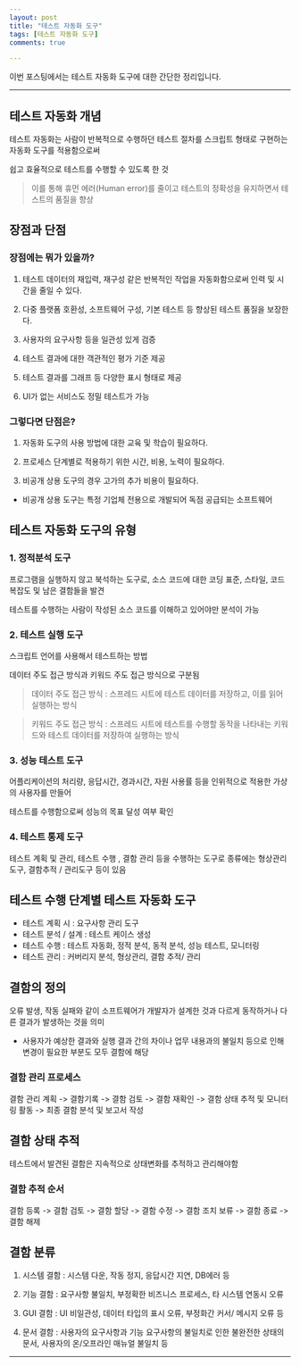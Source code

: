 ```yaml
---
layout: post
title: "테스트 자동화 도구"
tags: [테스트 자동화 도구]
comments: true

---
```


이번 포스팅에서는 테스트 자동화 도구에 대한 간단한 정리입니다.

---

## 테스트 자동화 개념

테스트 자동화는 사람이 반복적으로 수행하던 테스트 절차를 스크립트 형태로 구현하는 자동화 도구를 적용함으로써

쉽고 효율적으로 테스트를 수행할 수 있도록 한 것

> 이를 통해 휴먼 에러(Human error)를 줄이고 테스트의 정확성을 유지하면서 테스트의 품질을 향상

## 장점과 단점

### 장점에는 뭐가 있을까?

1. 테스트 데이터의 재입력, 재구성 같은 반복적인 작업을 자동화함으로써 인력 및 시간을 줄일 수 있다.

2. 다중 플랫폼 호환성, 소프트웨어 구성, 기본 테스트 등 향상된 테스트 품질을 보장한다.

3. 사용자의 요구사항 등을 일관성 있게 검증

4. 테스트 결과에 대한 객관적인 평가 기준 제공

5. 테스트 결과를 그래프 등 다양한 표시 형태로 제공

6. UI가 없는 서비스도 정밀 테스트가 가능

### 그렇다면 단점은?

1. 자동화 도구의 사용 방법에 대한 교육 및 학습이 필요하다.

2. 프로세스 단계별로 적용하기 위한 시간, 비용, 노력이 필요하다.

3. 비공개 상용 도구의 경우 고가의 추가 비용이 필요하다.

* 비공개 상용 도구는 특정 기업체 전용으로 개발되어 독점 공급되는 소프트웨어

## 테스트 자동화 도구의 유형

### 1. 정적분석 도구

프로그램을 실행하지 않고 북석하는 도구로, 소스 코드에 대한 코딩 표준, 스타일, 코드 복잡도 및 남은 결함들을 발견

테스트를 수행하는 사람이 작성된 소스 코드를 이해하고 있어야만 분석이 가능

### 2. 테스트 실행 도구

스크립트 언어를 사용해서 테스트하는 방법

데이터 주도 접근 방식과 키워드 주도 접근 방식으로 구분됨

> 데이터 주도 접근 방식 :  스프레드 시트에 테스트 데이터를 저장하고, 이를 읽어 실행하는 방식

> 키워드 주도 접근 방식 :  스프레드 시트에 테스트를 수행할 동작을 나타내는 키워드와 테스트 데이터를 저장하여 실행하는 방식

### 3. 성능 테스트 도구

어플리케이션의 처리량, 응답시간, 경과시간, 자원 사용률 등을 인위적으로 적용한 가상의 사용자를 만들어

테스트를 수행함으로써 성능의 목표 달성 여부 확인

### 4. 테스트 통제 도구

테스트 계획 및 관리, 테스트 수행 , 결함 관리 등을 수행하는 도구로 종류에는 형상관리 도구, 결함추적 / 관리도구 등이 있음

## 테스트 수행 단계별 테스트 자동화 도구

* 테스트 계획 시 : 요구사항 관리 도구
* 테스트 분석 / 설계 : 테스트 케이스 생성
* 테스트 수행 : 테스트 자동화, 정적 분석, 동적 분석, 성능 테스트, 모니터링
* 테스트 관리 : 커버리지 분석, 형상관리, 결함 추적/ 관리

## 결함의 정의

오류 발생, 작동 실패와 같이 소프트웨어가 개발자가 설계한 것과 다르게 동작하거나 다른 결과가 발생하는 것을 의미

* 사용자가 예상한 결과와 실행 결과 간의 차이나 업무 내용과의 불일치 등으로 인해 변경이 필요한 부분도 모두 결함에 해당

### 결함 관리 프로세스

결함 관리 계획 -> 결함기록 -> 결함 검토 -> 결함 재확인 -> 결함 상태 추적 및 모니터링 활동 -> 최종 결함 분석 및 보고서 작성

## 결함 상태 추적

테스트에서 발견된 결함은 지속적으로 상태변화를 추적하고 관리해야함

### 결함 추적 순서

결함 등록 -> 결함 검토 -> 결함 할당 -> 결함 수정 -> 결함 조치 보류 -> 결함 종료 -> 결함 해제

## 결함 분류

1. 시스템 결함 : 시스템 다운, 작동 정지, 응답시간 지연, DB에러 등

2. 기능 결함 : 요구사항 불일치, 부정확한 비즈니스 프로세스, 타 시스템 연동시 오류

3. GUI 결함 : UI 비일관성, 데이터 타입의 표시 오류, 부정화간 커서/ 메시지 오류 등

4. 문서 결함 : 사용자의 요구사항과 기능 요구사항의 불일치로 인한 불완전한 상태의 문서, 사용자의 온/오프라인 매뉴얼 불일치 등


---
